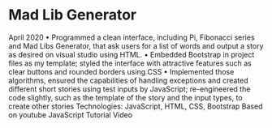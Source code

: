 # Mad Lib Generator

April 2020
•	Programmed a clean interface, including Pi, Fibonacci series and Mad Libs Generator, that ask users for a list of words and output a story as desired on visual studio using HTML. 
•	Embedded Bootstrap in project files as my template; styled the interface with attractive features such as clear buttons and rounded borders using CSS 
•	Implemented those algorithms, ensured the capabilities of handling exceptions and created different short stories using test inputs by JavaScript; re-engineered the code slightly, such as the template of the story and the input types, to create other stories
Technologies: JavaScript, HTML, CSS, Bootstrap
Based on youtube JavaScript Tutorial Video
